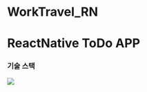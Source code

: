 # WorkTravel_RN

# ReactNative ToDo APP

### 기술 스택

<img src="https://img.shields.io/badge/react-61DAFB?style=for-the-badge&logo=react&logoColor=black"> 
